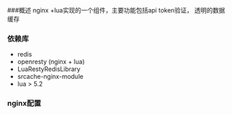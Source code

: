 ###概述
nginx +lua实现的一个组件，主要功能包括api token验证， 透明的数据缓存

### 依赖库
- redis 
- openresty (nginx + lua)
- LuaRestyRedisLibrary
- srcache-nginx-module
- lua > 5.2

### nginx配置
```bash
	
```
